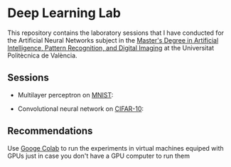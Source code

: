# Deep Learning Lab
This repository contains the laboratory sessions that I have conducted for the Artificial Neural Networks subject in the [Master's Degree in Artificial Intelligence, Pattern Recognition, and Digital Imaging](https://www.upv.es/titulaciones/MUIARFID/) at the Universitat Politècnica de València.

## Sessions

+ Multilayer perceptron on [MNIST](https://paperswithcode.com/dataset/mnist):

+ Convolutional neural network on [CIFAR-10](https://www.cs.toronto.edu/~kriz/cifar.html):

## Recommendations

Use [Googe Colab](https://colab.research.google.com) to run the experiments in virtual machines equiped with GPUs just in case you don't have a GPU computer to run them
